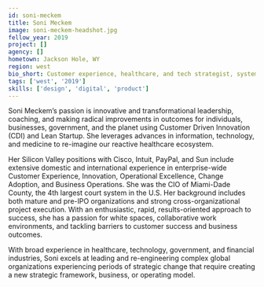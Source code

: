 ```yaml
---
id: soni-meckem
title: Soni Meckem
image: soni-meckem-headshot.jpg
fellow_year: 2019
project: []
agency: []
hometown: Jackson Hole, WY
region: west
bio_short: Customer experience, healthcare, and tech strategist, systems thinker, connector. CIO. Mathematician. Statistician. Lifelong learner.
tags: ['west', '2019']
skills: ['design', 'digital', 'product']
---
```


Soni Meckem’s passion is innovative and transformational leadership, coaching, and making radical improvements in outcomes for individuals, businesses, government, and the planet using Customer Driven Innovation (CDI) and Lean Startup. She leverages advances in information, technology, and medicine to re-imagine our reactive healthcare ecosystem.

Her Silicon Valley positions with Cisco, Intuit, PayPal, and Sun include extensive domestic and international experience in enterprise-wide Customer Experience, Innovation, Operational Excellence, Change Adoption, and Business Operations. She was the CIO of Miami-Dade County, the 4th largest court system in the U.S. Her background includes both mature and pre-IPO organizations and strong cross-organizational project execution. With an enthusiastic, rapid, results-oriented approach to success, she has a passion for white spaces, collaborative work environments, and tackling barriers to customer success and business outcomes.

With broad experience in healthcare, technology, government, and financial industries, Soni excels at leading and re-engineering complex global organizations experiencing periods of strategic change that require creating a new strategic framework, business, or operating model.
